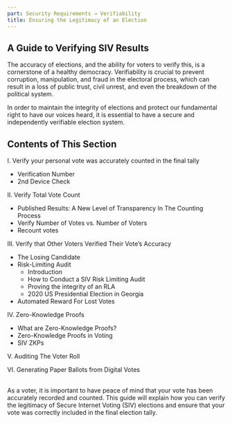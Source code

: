 ```yaml
---
part: Security Requirements → Verifiability
title: Ensuring the Legitimacy of an Election
---
```


## A Guide to Verifying SIV Results

The accuracy of elections, and the ability for voters to verify this, is a cornerstone of a healthy democracy. Verifiability is crucial to prevent corruption, manipulation, and fraud in the electoral process, which can result in a loss of public trust, civil unrest, and even the breakdown of the political system.

In order to maintain the integrity of elections and protect our fundamental right to have our voices heard, it is essential to have a secure and independently verifiable election system.

## Contents of This Section

I. Verify your personal vote was accurately counted in the final tally

- Verification Number
- 2nd Device Check

II. Verify Total Vote Count

- Published Results: A New Level of Transparency In The Counting Process
- Verify Number of Votes vs. Number of Voters
- Recount votes

III. Verify that Other Voters Verified Their Vote’s Accuracy

- The Losing Candidate
- Risk-Limiting Audit
  - Introduction
  - How to Conduct a SIV Risk Limiting Audit
  - Proving the integrity of an RLA
  - 2020 US Presidential Election in Georgia
- Automated Reward For Lost Votes

IV. Zero-Knowledge Proofs

- What are Zero-Knowledge Proofs?
- Zero-Knowledge Proofs in Voting
- SIV ZKPs

V. Auditing The Voter Roll

VI. Generating Paper Ballots from Digital Votes

<br/>
As a voter, it is important to have peace of mind that your vote has been accurately recorded and counted. This guide will explain how you can verify the legitimacy of Secure Internet Voting (SIV) elections and ensure that your vote was correctly included in the final election tally.
